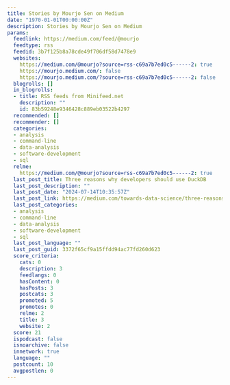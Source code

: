 ```yaml
---
title: Stories by Mourjo Sen on Medium
date: "1970-01-01T00:00:00Z"
description: Stories by Mourjo Sen on Medium
params:
  feedlink: https://medium.com/feed/@mourjo
  feedtype: rss
  feedid: 3b7f125b8a78cde49f706df58d7478e9
  websites:
    https://medium.com/@mourjo?source=rss-c69a7b7ed0c5------2: true
    https://mourjo.medium.com/: false
    https://mourjo.medium.com/?source=rss-c69a7b7ed0c5------2: false
  blogrolls: []
  in_blogrolls:
  - title: RSS feeds from Minifeed.net
    description: ""
    id: 83b59248e9346428c889eb03522b4297
  recommended: []
  recommender: []
  categories:
  - analysis
  - command-line
  - data-analysis
  - software-development
  - sql
  relme:
    https://medium.com/@mourjo?source=rss-c69a7b7ed0c5------2: true
  last_post_title: Three reasons why developers should use DuckDB
  last_post_description: ""
  last_post_date: "2024-07-14T10:35:57Z"
  last_post_link: https://medium.com/towards-data-science/three-reasons-why-developers-should-use-duckdb-0884c8e9f02a?source=rss-c69a7b7ed0c5------2
  last_post_categories:
  - analysis
  - command-line
  - data-analysis
  - software-development
  - sql
  last_post_language: ""
  last_post_guid: 3372f65cf9a15ffdd94ac77fd260d623
  score_criteria:
    cats: 0
    description: 3
    feedlangs: 0
    hasContent: 0
    hasPosts: 3
    postcats: 3
    promoted: 5
    promotes: 0
    relme: 2
    title: 3
    website: 2
  score: 21
  ispodcast: false
  isnoarchive: false
  innetwork: true
  language: ""
  postcount: 10
  avgpostlen: 0
---
```

